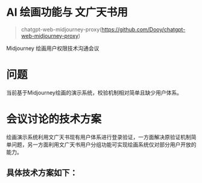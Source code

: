 # AI 绘画功能与 文广天书用

> chatgpt-web-midjourney-proxy(https://github.com/Dooy/chatgpt-web-midjourney-proxy)

Midjourney 绘画用户权限技术沟通会议

# 问题
当前基于Midjourney绘画的演示系统，校验机制相对简单且缺少用户体系。

# 会议讨论的技术方案

绘画演示系统利用文广天书现有用户体系进行登录验证，一方面解决原验证机制简单问题，另一方面利用文广天书用户分组功能可实现绘画系统仅对部分用户开放的能力。

## 具体技术方案如下：